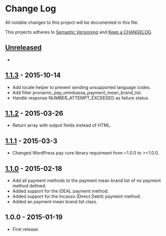 # Change Log

All notable changes to this project will be documented in this file.

This projects adheres to [Semantic Versioning](http://semver.org/) and [Keep a CHANGELOG](http://keepachangelog.com/).

## [Unreleased][unreleased]
-

## [1.1.3] - 2015-10-14
- Add locale helper to prevent sending unsupported language codes.
- Add filter pronamic_pay_omnikassa_payment_mean_brand_list.
- Handle response NUMBER_ATTEMPT_EXCEEDED as failure status.

## [1.1.2] - 2015-03-26
- Return array with output fields instead of HTML.

## [1.1.1] - 2015-03-3
- Changed WordPress pay core library requirment from ~1.0.0 to >=1.0.0.

## [1.1.0] - 2015-02-18
- Add all payment methods to the payment mean brand list of no payment method defined.
- Added support for the iDEAL payment method.
- Added support for the Incasso (Direct Debit) payment method.
- Added an payment mean brand list class.

## 1.0.0 - 2015-01-19
- First release.

[unreleased]: https://github.com/wp-pay-gateways/omnikassa/compare/1.1.3...HEAD
[1.1.3]: https://github.com/wp-pay-gateways/omnikassa/compare/1.1.2...1.1.3
[1.1.2]: https://github.com/wp-pay-gateways/omnikassa/compare/1.1.1...1.1.2
[1.1.1]: https://github.com/wp-pay-gateways/omnikassa/compare/1.1.0...1.1.1
[1.1.0]: https://github.com/wp-pay-gateways/omnikassa/compare/1.0.0...1.1.0
